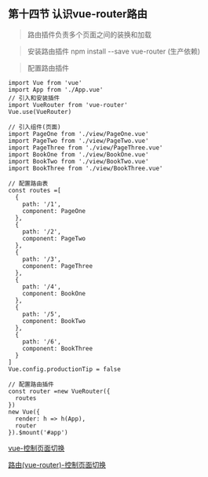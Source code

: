 ## 第十四节 认识vue-router路由

> 路由插件负责多个页面之间的装换和加载

> 安装路由插件 npm install --save vue-router (生产依赖)

> 配置路由插件
~~~
import Vue from 'vue'
import App from './App.vue'
// 引入和安装插件
import VueRouter from 'vue-router'
Vue.use(VueRouter)

// 引入组件(页面)
import PageOne from './view/PageOne.vue'
import PageTwo from './view/PageTwo.vue'
import PageThree from './view/PageThree.vue'
import BookOne from './view/BookOne.vue'
import BookTwo from './view/BookTwo.vue'
import BookThree from './view/BookThree.vue'

// 配置路由表
const routes =[
  {
    path: '/1',
    component: PageOne
  },
  {
    path: '/2',
    component: PageTwo
  },
  {
    path: '/3',
    component: PageThree
  },
  {
    path: '/4',
    component: BookOne
  },
  {
    path: '/5',
    component: BookTwo
  },
  {
    path: '/6',
    component: BookThree
  }
]
Vue.config.productionTip = false

// 配置路由插件
const router =new VueRouter({
  routes
})
new Vue({
  render: h => h(App),
  router
}).$mount('#app')
~~~

[vue-控制页面切换](./page)

[路由(vue-router)-控制页面切换](./page-router)
